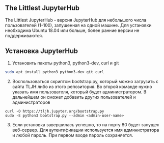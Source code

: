 ## The Littlest JupyterHub

The Littlest JupyterHub - версия JupyterHub для небольшого числа пользователей (1-100), запущенная на одной машине. Для установки необходима Ubuntu 18.04 или больше, более ранние версии не поддерживаются.

## Установка JupyterHub

1. Установить пакеты python3, python3-dev, curl и git
```bash
sudo apt install python3 python3-dev git curl
```
2. Воспользоваться скриптом bootstrap.py, который можно загрузить с сайта TLJH либо из этого репозитория. Во второй команде нужно указать имя пользователя, который будет администратором. В дальнейшем он сможет добавить других пользователей и администраторов
```
curl -O https://tljh.jupyter.org/bootstrap.py
sudo -E python3 bootstrap.py --admin <admin-user-name>
```
3. Если установка завершилась успешно, то на порту 80 будет запущен веб-сервер. Для аутентификации используется имя администратора и любой пароль. При первом входе пароль сохраняется.